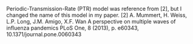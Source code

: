 Periodic-Transmission-Rate (PTR) model was reference from [2], but I changed the name of this model in my paper.
[2] A. Mummert, H. Weiss, L.P. Long, J.M. Amigo, X.F. Wan
A perspective on multiple waves of influenza pandemics
PLoS One, 8 (2013), p. e60343, 10.1371/journal.pone.0060343
